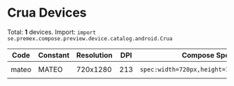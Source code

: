 # Crua Devices

Total: **1** devices. Import: `import se.premex.compose.preview.device.catalog.android.Crua`

| Code | Constant | Resolution | DPI | Compose Spec | Preview Usage |
|------|----------|------------|-----|-------------|---------------|
| mateo | MATEO | 720x1280 | 213 | `spec:width=720px,height=1280px,dpi=213` | `@Preview(device = Crua.MATEO)` |

<!-- Generated automatically. Do not edit manually. -->
